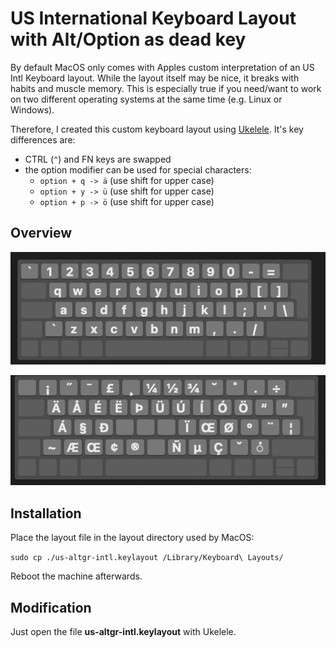 # US International Keyboard Layout with Alt/Option as dead key

By default MacOS only comes with Apples custom interpretation of an US Intl Keyboard layout. While the layout itself may be nice, it breaks with habits and muscle memory. This is especially true if you need/want to work on two different operating systems at the same time (e.g. Linux or Windows).

Therefore, I created this custom keyboard layout using [Ukelele](https://software.sil.org/ukelele/). It's key differences are:

- CTRL (`^`) and FN keys are swapped
- the option modifier can be used for special characters:
  - `option + q -> ä` (use shift for upper case)
  - `option + y -> ü` (use shift for upper case)
  - `option + p -> ö` (use shift for upper case)

## Overview

![Basic Layout](img/01.png)

![Option Modifier](img/02.png)

## Installation

Place the layout file in the layout directory used by MacOS:

`sudo cp ./us-altgr-intl.keylayout /Library/Keyboard\ Layouts/`

Reboot the machine afterwards.

## Modification

Just open the file **us-altgr-intl.keylayout** with Ukelele.
